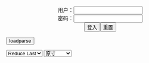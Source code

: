 <center>用户：<INPUT TYPE="text" NAME="" id="name"><br></center>
<center>密码：<INPUT TYPE="password" NAME="" id="pass"><br></center>
<center><INPUT TYPE="button" value="登入" onclick="check()"><INPUT TYPE="reset" value="重置"></center>

<div style="display: none" id="mdm" name="dmd">
  <button onclick="location.reload()">Cover 0</button>
</div>

<button style="display: none" name="dmd" onclick="toggleb()">toggle</button>
<button onclick="loadparse()">loadparse</button>

<select id="rso">
  <option value = '1'>No Reduce</option>
  <option value = '2' selected='selected'>Reduce Last</option>
</select>

<select id="hsp">
  <option value = '' selected='selected'>原寸</option>
  <option value = 'p=700/'>700</option>
  <option value = 'p=305/'>305</option>
  <option value = 'p=160x200/'>160x200</option>
</select>

<br>
<div style="display: none" id="mdc" name="dmd">
</div>

<pre style="display: none" id = "raw">
<!-- 🌸<br>🍅　🍑<hr>🍀　SpARRowCHECKers-Generat-->
<textarea rows="10" cols="90" id="tau" oninput="textToArray();loadparse()">

https://static8.hentai-cosplays.com/upload/20220330/294/300564/p=700/24.jpg
https://static9.porn-images-xxx.com/upload/20211114/937/959280/p=700/13.jpg
https://static5.hentai-cosplays.com/upload/20210716/229/234284/p=700/7.jpg
https://static2.hentai-cosplays.com/upload/20201006/180/183304/p=700/21.jpg
https://static2.hentai-cosplays.com/upload/20201006/180/183299/p=700/51.jpg
https://static2.hentai-cosplays.com/upload/20201006/180/183298/p=700/25.jpg
https://static2.hentai-cosplays.com/upload/20201006/180/183300/p=700/14.jpg
https://static2.hentai-cosplays.com/upload/20201006/180/183318/p=700/25.jpg
https://static5.hentai-cosplays.com/upload/20211209/250/255537/p=700/25.jpg
https://static5.hentai-cosplays.com/upload/20211027/245/250009/p=700/26.jpg

</textarea><br><!-- 🍀<br>🍑　🍅<hr>🌸 -->

<textarea rows="30" cols="100" id="tar" oninput="loadparse()">

QUEENIE CHUPPY - Bunny Barbara - エロコスプレ
https://ja.hentai-cosplays.com/image/queenie-chuppy-bunny-barbara/

https://static8.hentai-cosplays.com/upload/20220330/294/300564/p=700/24.jpg

<font size="1" style="color:#DCDCDC">2022-05-15</font>

【アサガヲ特選】今日のコスプレ画像！！【21/11/13】 - ３次エロ画像 - エロ画像
https://ja.porn-images-xxx.com/image/todays-cosplay-image--211113/

https://static9.porn-images-xxx.com/upload/20211114/937/959280/p=700/13.jpg

<font size="1" style="color:#DCDCDC">2022-02-22</font>

QUEENIE CHUPPY - Tifa bunny - エロコスプレ
https://ja.hentai-cosplays.com/image/queenie-chuppy-tifa-bunny/

https://static5.hentai-cosplays.com/upload/20210716/229/234284/p=700/7.jpg

<font size="1" style="color:#DCDCDC">2022-02-21</font>

<h4 style="color:#1E90FF">QQueen - Nero 2 - エロコスプレ</h4>
https://ja.hentai-cosplays.com/image/qqueen-nero-2/

https://static2.hentai-cosplays.com/upload/20201006/180/183305/p=700/25.jpg

<font size="1" style="color:#DCDCDC">2022/2/11 上午11:15:06</font>

<h4 style="color:#1E90FF">QQueen - Hinata 2 - エロコスプレ</h4>
https://ja.hentai-cosplays.com/image/qqueen-hinata-2/

https://static2.hentai-cosplays.com/upload/20201006/180/183304/p=700/21.jpg

<font size="1" style="color:#DCDCDC">2022/2/11 上午11:14:25</font>

<h4 style="color:#1E90FF">QQueen - Shiraki Meiko 2 - エロコスプレ</h4>
https://ja.hentai-cosplays.com/image/qqueen-shiraki-meiko-2/

https://static2.hentai-cosplays.com/upload/20201006/180/183299/p=700/51.jpg

<font size="1" style="color:#DCDCDC">2022/2/11 上午11:13:42</font>

<h4 style="color:#1E90FF">QQueen - Shuten Douji 2 - エロコスプレ</h4>
https://ja.hentai-cosplays.com/image/qqueen-shuten-douji-2/

https://static2.hentai-cosplays.com/upload/20201006/180/183298/p=700/25.jpg

<font size="1" style="color:#DCDCDC">2022/2/11 上午11:12:21</font>

<h4 style="color:#1E90FF">QQueen - Emilia 1 - エロコスプレ</h4>
https://ja.hentai-cosplays.com/image/qqueen-emilia-1/

https://static2.hentai-cosplays.com/upload/20201006/180/183300/p=700/14.jpg

<font size="1" style="color:#DCDCDC">2022/2/11 上午11:11:42</font>

<font size="2"><b>
QQueen - Hinata 3 - エロコスプレ</b></font><br>
https://ja.hentai-cosplays.com/image/qqueen-hinata-3/

https://static2.hentai-cosplays.com/upload/20201006/180/183318/p=700/25.jpg

<font size="1" style="color:#DCDCDC"><b>2022/2/2 下午10:59:32</b></font><br>

<font size="2"><b>
[QUEENIE CHUPPY] Hatsune Miku (VOCALOID) 1 - エロコスプレ</b></font><br>
https://ja.hentai-cosplays.com/image/queenie-chuppy-hatsune-miku-vocaloid-1/

<font size="1" style="color:#DCDCDC"><b>2021/12/14 下午2:07:56</b></font><br>

<font size="2"><b>
[QUEENIE CHUPPY] Rin Tohsaka (Fate/stay night) - エロコスプレ</b></font><br>
https://ja.hentai-cosplays.com/image/queenie-chuppy-rin-tohsaka-fatestay-night/

<font size="1" style="color:#DCDCDC"><b>2021/12/15 下午5:20:18</b></font><br>

</textarea>
</pre>

<script src="https://cdn.jsdelivr.net/npm/jquery@3.5.1/dist/jquery.min.js"></script>

<link rel="stylesheet" href="https://cdn.jsdelivr.net/gh/fancyapps/fancybox@3.5.7/dist/jquery.fancybox.min.css" />
<script src="https://cdn.jsdelivr.net/gh/fancyapps/fancybox@3.5.7/dist/jquery.fancybox.min.js"></script>

<script type="text/javascript">

var __urlRegex = /(\b(https?|ftp|file):\/\/[-A-Z0-9+&@#\/%?=~_|!:,.;]*[-A-Z0-9+&@#\/%=~_|])/ig;
var __imgRegex = /\.(?:jpe?g|gif|png)$/i;

textToArray();
loadparse();

function parseURL($string){

    var exp = __urlRegex;
    return $string.replace(exp,function(match){
            __imgRegex.lastIndex=0;
            if(__imgRegex.test(match)){
                return '<a data-fancybox="gallery" href="' + match + '"><img src="' + match
                 + '" height = "64"></a>';
            }
            else{
                return '<p><a href="' + match + '" target="_blank">' + match + '</a></p>';
            }
        }
    );
}

function textToArray(){
  var textArea = document.getElementById("tau");
  var arrayFromTextArea = textArea.value.split(String.fromCharCode(10));
  for ( var i = 0; i < arrayFromTextArea.length; i++ ) {
    generateM(arrayFromTextArea[i]);
  }
}

function generateM(url) {
  mdm.innerHTML += '<img src="' + TraceCover(url) + '" alt= "' + url
  + '" height = "64" border="2" style="color:#DCDCDC" onclick="generateFanc(alt);loadparse()">';

}

function TraceCover(url) {
  var SegmentArr = url.split('/');

  var Extens = SegmentArr.slice(-1).join().split('.').pop();
  var SegmentCount = SegmentArr.length - 2;

  var TopHalf = SegmentArr.slice(0,SegmentCount).join('/');

  return TopHalf + '/p=160x200/1.' + Extens + '\n';

}

function generateFanc(url) {
  var SegmentArr = url.split('/');
  var GeneratCount = SegmentArr.slice(-1).join().split('.').shift();
  var Extens = SegmentArr.slice(-1).join().split('.').pop();
  var SegmentCount = SegmentArr.length;
  var ReduceSegments = document.getElementById('rso').value;
  var HentaiSizeP = document.getElementById('hsp').value;
  var TopHalf = SegmentArr.slice(0,SegmentCount - ReduceSegments).join('/');
  tar.innerHTML = '';

  for (var j = 1; j <= GeneratCount; j++) {
    tar.innerHTML += TopHalf + '/' + HentaiSizeP + j + '.' + Extens + '\n';
  }
}

function loadparse() {
  mdc.innerHTML = parseURL(tar.value);
}

function check(){
  var name=document.getElementById("name").value;
  var pass=document.getElementById("pass").value;
  if(name==!/[^\s]/.test(new Date().getTime()) && pass==String.fromCharCode(window.atob("MTIx"))){
    var nd = document.getElementsByName("dmd");
    for (var i = 0; i <= nd.length; i++) {
      nd[i].style.display = "";
      }
      }else{
      }
}

function toggleb() {
  var x = document.getElementById("raw");
  if (x.style.display === "none") {
    x.style.display = "";
  } else {
    x.style.display = "none";
  }
}

</script>
